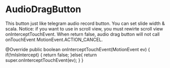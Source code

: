 # AudioDragButton
This button just like telegram audio record button.
You can set slide width & scala.
Notice: if you want to use in scroll view, you must rewirte scroll view onInterceptTouchEvent. 
When return false, audio drag button will not call onTouchEvent MotionEvent.ACTION_CANCEL.
  
  @Override
  public boolean onInterceptTouchEvent(MotionEvent ev) {
    if(!mIsIntercept) {
      return false;
    }else{
      return super.onInterceptTouchEvent(ev);
    }
  }
